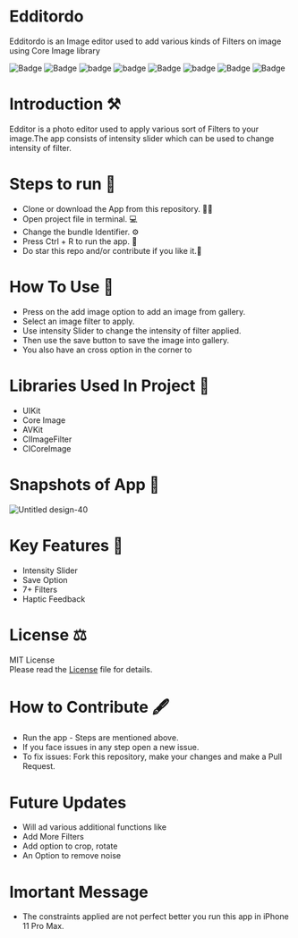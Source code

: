 # Edditordo

Edditordo is an Image editor used to add various kinds of Filters on image using Core Image library

![Badge](https://img.shields.io/badge/License-MIT-yellow) 
![Badge](https://img.shields.io/badge/Xcode-11.6-green)
![badge](https://img.shields.io/badge/Swift-5.0-red)
![badge](https://img.shields.io/badge/iOS-13-blue)
![Badge](https://img.shields.io/badge/Core-Image-green)
![badge](https://img.shields.io/badge/Platfrom-iOS-orange)
![Badge](https://img.shields.io/badge/Photo-Editor-yellowgreen)
![Badge](https://img.shields.io/badge/Image-Filter-black)

# Introduction ⚒  
Edditor is a photo editor used to apply various sort of Filters to your image.The app consists of intensity slider which can be used to change intensity of filter.

# Steps to run 📲

* Clone or download the App from this repository. 👩‍💻
* Open project file in terminal. 💻
* Change the bundle Identifier. ⚙️
* Press Ctrl + R to run the app. 📲
* Do star this repo and/or contribute if you like it.🙂 

# How To Use 🛑 
* Press on the add image option to add an image from gallery.
* Select an image filter to apply.
* Use intensity Slider to change the intensity of filter applied.
* Then use the save button to save the image into gallery.
* You also have an cross option in the corner to

# Libraries Used In Project 📒 

* UIKit <br>
* Core Image
* AVKit
* CIImageFilter
* CICoreImage

# Snapshots of App 📸

![Untitled design-40](https://user-images.githubusercontent.com/56252259/90983367-417ac080-e58b-11ea-8e03-ec1e2016fa25.png)

# Key Features 🔐
* Intensity Slider
* Save Option
* 7+ Filters
* Haptic Feedback

# License ⚖️  

MIT License<br> Please read the [License](https://github.com/gokulnair2001/Edditordo/blob/master/LICENSE) file for details.

# How to Contribute 🖋 

* Run the app - Steps are mentioned above.
* If you face issues in any step open a new issue.
* To fix issues: Fork this repository, make your changes and make a Pull Request. 

# Future Updates

* Will ad various additional functions like
* Add More Filters
* Add option to crop, rotate
* An Option to remove noise 

# Imortant Message 

* The constraints applied are not perfect better you run this app in iPhone 11 Pro Max.
